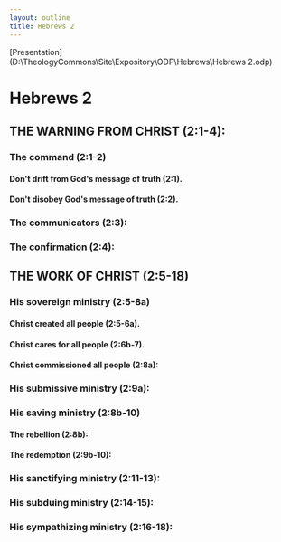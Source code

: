 ```yaml
---
layout: outline
title: Hebrews 2
---
```

[Presentation](D:\TheologyCommons\Site\Expository\ODP\Hebrews\Hebrews 2.odp)
# Hebrews 2
## THE WARNING FROM CHRIST (2:1-4): 
###  The command (2:1-2) 
####  Don\'t drift from God\'s message of truth (2:1). 
####  Don\'t disobey God\'s message of truth (2:2). 
###  The communicators (2:3): 
###  The confirmation (2:4): 
## THE WORK OF CHRIST (2:5-18) 
###  His sovereign ministry (2:5-8a) 
####  Christ created all people (2:5-6a). 
####  Christ cares for all people (2:6b-7). 
####  Christ commissioned all people (2:8a): 
###  His submissive ministry (2:9a): 
###  His saving ministry (2:8b-10) 
####  The rebellion (2:8b): 
####  The redemption (2:9b-10): 
###  His sanctifying ministry (2:11-13): 
###  His subduing ministry (2:14-15): 
###  His sympathizing ministry (2:16-18): 
